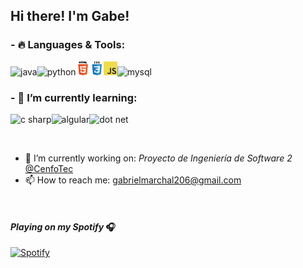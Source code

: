 ## Hi there! I'm **Gabe**!

<!--
**gabriel-marchal/gabriel-marchal** is a ✨ _special_ ✨ repository because its `README.md` (this file) appears on your GitHub profile.

Here are some ideas to get you started:
-->



### - 🔥 Languages & Tools:

<img alt="java" width="22px" height="22px" src="https://upload-icon.s3.us-east-2.amazonaws.com/uploads/icons/png/378554371540553613-512.png"><img alt="python" width="26px" height="22px" src="https://banner2.cleanpng.com/20180715/phb/kisspng-python-javascript-logo-clojure-python-logo-download-5b4ba705f356d3.4338622815316846139967.jpg"><img alt="html" width="22px" height="22px" src="https://raw.githubusercontent.com/github/explore/80688e429a7d4ef2fca1e82350fe8e3517d3494d/topics/html/html.png"><img alt="css" width="22px" height="22px" src="https://raw.githubusercontent.com/github/explore/80688e429a7d4ef2fca1e82350fe8e3517d3494d/topics/css/css.png"><img alt="javascript" width="22px" height="22px" src="https://raw.githubusercontent.com/github/explore/80688e429a7d4ef2fca1e82350fe8e3517d3494d/topics/javascript/javascript.png"><img alt="mysql" width="26px" height="26px" src="https://cdn.worldvectorlogo.com/logos/mysql.svg">


### - 🌱 I’m currently learning:

<img alt="c sharp" width="22px" height="22px" src="https://seeklogo.com/images/C/c-sharp-c-logo-02F17714BA-seeklogo.com.png"><img alt="algular" width="22px" height="22px" src= "https://cdn.worldvectorlogo.com/logos/angular-icon-1.svg"><img alt="dot net" width="22px" height="22px" src= "https://cdn.iconscout.com/icon/free/png-512/microsoft-dot-net-1-1175179.png">

<br>

- 🔭 I’m currently working on: 
    _*Proyecto de Ingeniería de Software 2*_  [@CenfoTec](https://www.ucenfotec.ac.cr/)
- 📫 How to reach me: gabrielmarchal206@gmail.com
    
<br>

#### *Playing on my Spotify* 🎧
[![Spotify](https://novatorem-git-master.gabriel-marchal.vercel.app/api/spotify)](https://open.spotify.com/user/pajn42g13k7euvzbrcc4mmfzz)
